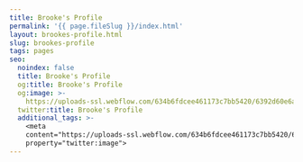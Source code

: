 ```yaml
---
title: Brooke's Profile
permalink: '{{ page.fileSlug }}/index.html'
layout: brookes-profile.html
slug: brookes-profile
tags: pages
seo:
  noindex: false
  title: Brooke's Profile
  og:title: Brooke's Profile
  og:image: >-
    https://uploads-ssl.webflow.com/634b6fdcee461173c7bb5420/6392d60e6a0f547f9e137bd3_Add%20a%20heading%20(1).jpg
  twitter:title: Brooke's Profile
  additional_tags: >-
    <meta
    content="https://uploads-ssl.webflow.com/634b6fdcee461173c7bb5420/6392d60e6a0f547f9e137bd3_Add%20a%20heading%20(1).jpg"
    property="twitter:image">
---
```




